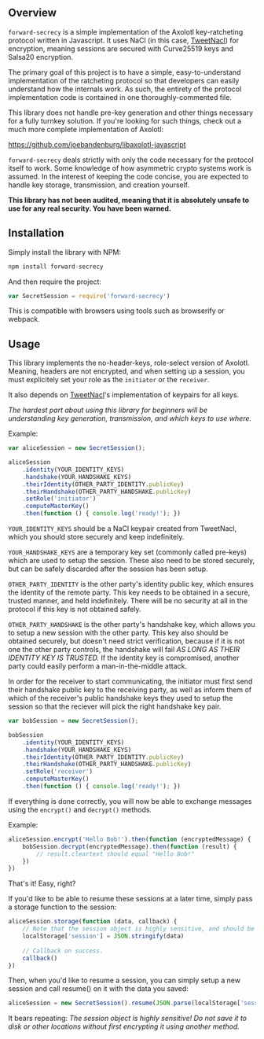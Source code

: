 Overview
--------
`forward-secrecy` is a simple implementation of the Axolotl key-ratcheting protocol written in Javascript. It uses NaCl (in this case, [TweetNacl](https://github.com/dchest/tweetnacl-js)) for encryption, meaning sessions are secured with Curve25519 keys and Salsa20 encryption.

The primary goal of this project is to have a simple, easy-to-understand implementation of the ratcheting protocol so that developers can easily understand how the internals work. As such, the entirety of the protocol implementation code is contained in one thoroughly-commented file.

This library does not handle pre-key generation and other things necessary for a fully turnkey solution. If you're looking for such things, check out a much more complete implementation of Axolotl:

https://github.com/joebandenburg/libaxolotl-javascript

`forward-secrecy` deals strictly with only the code necessary for the protocol itself to work. Some knowledge of how asymmetric crypto systems work is assumed. In the interest of keeping the code concise, you are expected to handle key storage, transmission, and creation yourself.

**This library has not been audited, meaning that it is absolutely unsafe to use for any real security. You have been warned.**

Installation
------------

Simply install the library with NPM:

```javascript
npm install forward-secrecy
```

And then require the project:

```javascript
var SecretSession = require('forward-secrecy')
```

This is compatible with browsers using tools such as browserify or webpack.

Usage
-----
This library implements the no-header-keys, role-select version of Axolotl. Meaning, headers are not encrypted, and when setting up a session, you must explicitely set your role as the `initiator` or the `receiver`.

It also depends on [TweetNacl](https://github.com/dchest/tweetnacl-js)'s implementation of keypairs for all keys. 

*The hardest part about using this library for beginners will be understanding key generation, transmission, and which keys to use where.*

Example:

```javascript
var aliceSession = new SecretSession();

aliceSession
    .identity(YOUR_IDENTITY_KEYS)
    .handshake(YOUR_HANDSHAKE_KEYS)
    .theirIdentity(OTHER_PARTY_IDENTITY.publicKey)
    .theirHandshake(OTHER_PARTY_HANDSHAKE.publicKey)
    .setRole('initiator')
    .computeMasterKey()
    .then(function () { console.log('ready!'); })
```

`YOUR_IDENTITY_KEYS` should be a NaCl keypair created from TweetNacl, which you should store securely and keep indefinitely.

`YOUR_HANDSHAKE_KEYS` are a temporary key set (commonly called pre-keys) which are used to setup the session. These also need to be stored securely, but can be safely discarded after the session has been setup.

`OTHER_PARTY_IDENTITY` is the other party's identity public key, which ensures the identity of the remote party. This key needs to be obtained in a secure, trusted manner, and held indefinitely. There will be no security at all in the protocol if this key is not obtained safely.

`OTHER_PARTY_HANDSHAKE` is the other party's handshake key, which allows you to setup a new session with the other party. This key also should be obtained securely, but doesn't need strict verification, because if it is not one the other party controls, the handshake will fail *AS LONG AS THEIR IDENTITY KEY IS TRUSTED.* If the identity key is compromised, another party could easily perform a man-in-the-middle attack.

In order for the receiver to start communicating, the initiator must first send their handshake public key to the receiving party, as well as inform them of which of the receiver's public handshake keys they used to setup the session so that the reciever will pick the right handshake key pair.

```javascript
var bobSession = new SecretSession();

bobSession
    .identity(YOUR_IDENTITY_KEYS)
    .handshake(YOUR_HANDSHAKE_KEYS)
    .theirIdentity(OTHER_PARTY_IDENTITY.publicKey)
    .theirHandshake(OTHER_PARTY_HANDSHAKE.publicKey)
    .setRole('receiver')
    .computeMasterKey()
    .then(function () { console.log('ready!'); })
```

If everything is done correctly, you will now be able to exchange messages using the `encrypt()` and `decrypt()` methods.

Example:

```javascript
aliceSession.encrypt('Hello Bob!').then(function (encryptedMessage) {
	bobSession.decrypt(encryptedMessage).then(function (result) {
		// result.cleartext should equal "Hello Bob!"
	})
})
```

That's it! Easy, right? 

If you'd like to be able to resume these sessions at a later time, simply pass a storage function to the session:

```javascript
aliceSession.storage(function (data, callback) {
	// Note that the session object is highly sensitive, and should be encrypted! Not stored in plaintext like we are doing here.
	localStorage['session'] = JSON.stringify(data)
	
	// Callback on success.
	callback()
})
```

Then, when you'd like to resume a session, you can simply setup a new session and call resume() on it with the data you saved:

```javascript
aliceSession = new SecretSession().resume(JSON.parse(localStorage['session']))
```

It bears repeating: *The session object is highly sensitive! Do not save it to disk or other locations without first encrypting it using another method.*

